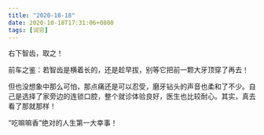 ```yaml
---
title: "2020-10-18"
date: 2020-10-18T17:31:06+0800
tags: [词穷]
---
```


右下智齿，取之！

<!--more-->

前车之鉴：若智齿是横着长的，还是趁早拔，别等它把前一颗大牙顶穿了再去！

但也没想象中那么可怕，那点痛还是可以忍受，磨牙钻头的声音也柔和了不少。自己是选择了家旁边的连锁口腔，整个就诊体验良好，医生也比较耐心。其实，真去看了那就那样！

“吃嘛嘛香”绝对的人生第一大幸事！